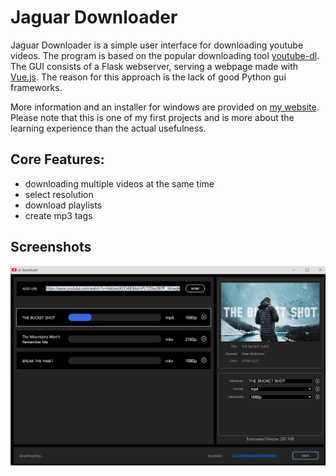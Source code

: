 # Jaguar Downloader
Jaguar Downloader is a simple user interface for downloading youtube videos. The program is based on the popular downloading tool [youtube-dl](https://github.com/ytdl-org/youtube-dl). The GUI consists of a Flask webserver, serving a webpage made with [Vue.js](https://github.com/vuejs). The reason for this approach is the lack of good Python gui frameworks.

More information and an installer for windows are provided on [my website](https://jaguardownloader.netlify.com/).
Please note that this is one of my first projects and is more about the learning experience than the actual usefulness.

## Core Features: 
- downloading multiple videos at the same time
- select resolution
- download playlists
- create mp3 tags

## Screenshots
![can't display image](screenshots/2.PNG)